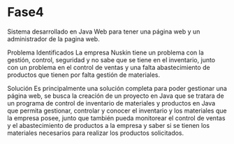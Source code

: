 # Fase4
Sistema desarrollado en Java Web para tener una página web y un administrador de la pagina web.

Problema Identificados
La empresa Nuskin  tiene un problema con la gestión, control, seguridad y no sabe que se tiene en el inventario, junto con un problema en el control de ventas y una falta abastecimiento de productos que tienen por falta gestión de materiales. 

Solución
Es principalmente una solución completa para poder gestionar una página web, se busca la creación de un proyecto en Java que se tratara de un programa de control de inventario de materiales y productos en Java que permita gestionar, controlar y conocer el inventario y los materiales que la empresa posee, junto que también pueda monitorear el control de ventas y el abastecimiento de productos a la empresa y saber si se tienen los materiales necesarios para realizar los productos solicitados.
